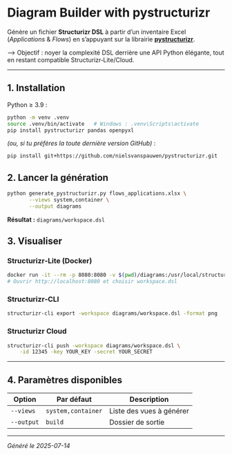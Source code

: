 
# Diagram Builder with **pystructurizr**

Génère un fichier **Structurizr DSL** à partir d’un inventaire Excel (*Applications* & *Flows*) en s’appuyant sur la librairie **[pystructurizr](https://github.com/nielsvanspauwen/pystructurizr)**.

--> Objectif : noyer la complexité DSL derrière une API Python élégante, tout en restant compatible Structurizr‑Lite/Cloud.

---

## 1. Installation

Python ≥ 3.9 :

```bash
python -m venv .venv
source .venv/bin/activate   # Windows : .venv\Scripts\activate
pip install pystructurizr pandas openpyxl
```

*(ou, si tu préfères la toute dernière version GitHub)* :

```bash
pip install git+https://github.com/nielsvanspauwen/pystructurizr.git
```

## 2. Lancer la génération

```bash
python generate_pystructurizr.py flows_applications.xlsx \
       --views system,container \
       --output diagrams
```

**Résultat :** `diagrams/workspace.dsl`

## 3. Visualiser

### Structurizr‑Lite (Docker)

```bash
docker run -it --rm -p 8080:8080 -v $(pwd)/diagrams:/usr/local/structurizr structurizr/lite
# Ouvrir http://localhost:8080 et choisir workspace.dsl
```

### Structurizr‑CLI

```bash
structurizr-cli export -workspace diagrams/workspace.dsl -format png
```

### Structurizr Cloud

```bash
structurizr-cli push -workspace diagrams/workspace.dsl \
    -id 12345 -key YOUR_KEY -secret YOUR_SECRET
```

---

## 4. Paramètres disponibles

| Option | Par défaut | Description |
|--------|------------|-------------|
| `--views` | `system,container` | Liste des vues à générer |
| `--output` | `build` | Dossier de sortie |

---

_Généré le 2025-07-14_
